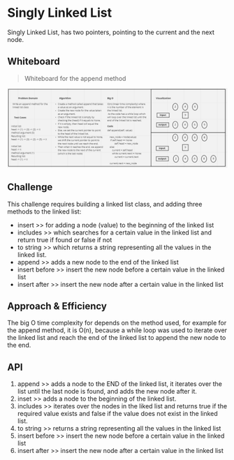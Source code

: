 # Singly Linked List
<!-- Short summary or background information -->
Singly Linked List, has two pointers, pointing to the current and the next node.

## Whiteboard
> Whiteboard for the append method

![linked-list-insertions](./assets/linked_list_insertions.PNG)

## Challenge
<!-- Description of the challenge -->
This challenge requires building a linked list class, and adding three methods to the linked list:
- insert >> for adding a node (value) to the beginning of the linked list
- includes >> which searches for a certain value in the linked list and return true if found or false if not
- to string >> which returns a string representing all the values in the linked list. 
- append >> adds a new node to the end of the linked list
- insert before >> insert the new node before a certain value in the linked list
- insert after >> insert the new node after a certain value in the linked list

## Approach & Efficiency
<!-- What approach did you take? Why? What is the Big O space/time for this approach? -->
The big O time complexity for depends on the method used, for example for the append method, it is
O(n), because a while loop was used to iterate over the linked list and reach the end of the linked list
to append the new node to the end.

## API
<!-- Description of each method publicly available to your Linked List -->
1. append >> adds a node to the END of the linked list, it iterates over the list until the last node is found,
and adds the new node after it.
2. inset >> adds a node to the beginning of the linked list.
3. includes >> iterates over the nodes in the liked list and returns true if the
required value exists and false if the value does not exist in the linked list.
4. to string >> returns a string representing all the values in the linked list
5. insert before >> insert the new node before a certain value in the linked list
6. insert after >> insert the new node after a certain value in the linked list
